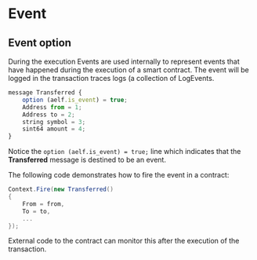 # Event

## Event option

During the execution Events are used internally to represent events that have happened during the execution of a smart contract. The event will be logged in the transaction traces logs \(a collection of LogEvents.

```javascript
message Transferred {
    option (aelf.is_event) = true;
    Address from = 1;
    Address to = 2;
    string symbol = 3;
    sint64 amount = 4;
}
```

Notice the `option (aelf.is_event) = true;` line which indicates that the **Transferred** message is destined to be an event.

The following code demonstrates how to fire the event in a contract:

```csharp
Context.Fire(new Transferred()
{
    From = from,
    To = to,
    ...
});
```

External code to the contract can monitor this after the execution of the transaction.

